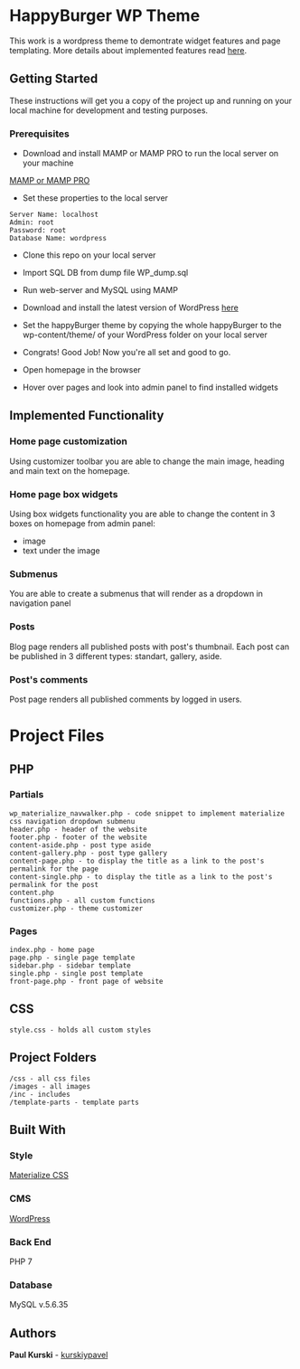 # HappyBurger WP Theme

This work is a wordpress theme to demontrate widget features and page templating. More details about implemented features read [here](#implemented-functionality).

## Getting Started

These instructions will get you a copy of the project up and running on your local machine for development and testing purposes.

### Prerequisites

* Download and install MAMP or MAMP PRO to run the local server on your machine

[MAMP or MAMP PRO](https://www.mamp.info/en/)

* Set these properties to the local server

```
Server Name: localhost
Admin: root
Password: root
Database Name: wordpress
```

* Clone this repo on your local server

* Import SQL DB from dump file WP_dump.sql

* Run web-server and MySQL using MAMP

* Download and install the latest version of WordPress [here](https://wordpress.org/download/)

* Set the happyBurger theme by copying the whole happyBurger to the wp-content/theme/ of your WordPress folder on your local server

* Congrats! Good Job! Now you're all set and good to go.

* Open homepage in the browser

* Hover over pages and look into admin panel to find installed widgets

## Implemented Functionality

### Home page customization

Using customizer toolbar you are able to change the main image, heading and main text on the homepage.

### Home page box widgets

Using box widgets functionality you are able to change the content in 3 boxes on homepage from admin panel:
* image
* text under the image

### Submenus

You are able to create a submenus that will render as a dropdown in navigation panel

### Posts

Blog page renders all published posts with post's thumbnail. Each post can be published in 3 different types: standart, gallery, aside.

### Post's comments

Post page renders all published comments by logged in users.



# Project Files

## PHP

### Partials

````
wp_materialize_navwalker.php - code snippet to implement materialize css navigation dropdown submenu
header.php - header of the website
footer.php - footer of the website
content-aside.php - post type aside
content-gallery.php - post type gallery
content-page.php - to display the title as a link to the post's permalink for the page
content-single.php - to display the title as a link to the post's permalink for the post
content.php
functions.php - all custom functions
customizer.php - theme customizer
````

### Pages

````
index.php - home page
page.php - single page template
sidebar.php - sidebar template
single.php - single post template
front-page.php - front page of website
````

## CSS

```
style.css - holds all custom styles
```

## Project Folders

```
/css - all css files
/images - all images
/inc - includes
/template-parts - template parts
```

## Built With

### Style

[Materialize CSS](https://materializecss.com)

### CMS

[WordPress](https://wordpress.org)

### Back End

PHP 7

### Database

MySQL v.5.6.35

## Authors

**Paul Kurski** - [kurskiypavel](https://github.com/kurskiypavel)
